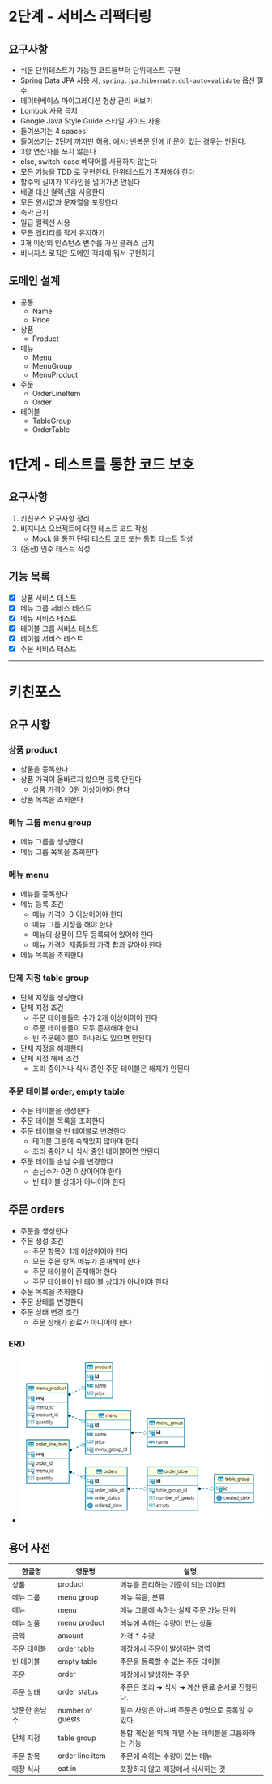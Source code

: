 # 2단계 - 서비스 리팩터링

## 요구사항

- 쉬운 단위테스트가 가능한 코드들부터 단위테스트 구현
- Spring Data JPA 사용 시, `spring.jpa.hibernate.ddl-auto=validate` 옵션 필수
- 데이터베이스 마이그레이션 형상 관리 써보기
- Lombok 사용 금지
- Google Java Style Guide 스타일 가이드 사용
- 들여쓰기는 4 spaces
- 들여쓰기는 2단계 까지만 허용. 예시: 반복문 안에 if 문이 있는 경우는 안된다.
- 3항 연산자를 쓰지 않는다
- else, switch-case 예약어를 사용하지 않는다
- 모든 기능을 TDD 로 구현한다. 단위테스트가 존재해야 한다
- 함수의 길이가 10라인을 넘어가면 안된다
- 배열 대신 컬렉션을 사용한다
- 모든 원시값과 문자열을 포장한다
- 축약 금지
- 일급 컬렉션 사용
- 모든 엔티티를 작게 유지하기
- 3개 이상의 인스턴스 변수를 가진 클래스 금지
- 비니지스 로직은 도메인 객체에 둬서 구현하기

## 도메인 설계

- 공통
    - Name
    - Price
- 상품
    - Product
- 메뉴
    - Menu
    - MenuGroup
    - MenuProduct
- 주문
    - OrderLineItem
    - Order
- 테이블
    - TableGroup
    - OrderTable

# 1단계 - 테스트를 통한 코드 보호

## 요구사항

1. 키친포스 요구사항 정리
2. 비지니스 오브젝트에 대한 테스트 코드 작성
    - Mock 을 통한 단위 테스트 코드 또는 통합 테스트 작성
3. (옵션) 인수 테스트 작성

## 기능 목록

- [x] 상품 서비스 테스트
- [x] 메뉴 그룹 서비스 테스트
- [x] 메뉴 서비스 테스트
- [x] 테이블 그룹 서비스 테스트
- [x] 테이블 서비스 테스트
- [x] 주문 서비스 테스트

----

# 키친포스

## 요구 사항

### 상품 product

- 상품을 등록한다
- 상품 가격이 올바르지 않으면 등록 안된다
    - 상품 가격이 0원 이상이어야 한다
- 상품 목록을 조회한다

### 메뉴 그룹 menu group

- 메뉴 그룹을 생성한다
- 메뉴 그룹 목록을 조회한다

### 메뉴 menu

- 메뉴를 등록한다
- 메뉴 등록 조건
    - 메뉴 가격이 0 이상이어야 한다
    - 메뉴 그룹 지정을 해야 한다
    - 메뉴의 상품이 모두 등록되어 있어야 한다
    - 메뉴 가격이 제품들의 가격 합과 같아야 한다
- 메뉴 목록을 조회한다

### 단체 지정 table group

- 단체 지정을 생성한다
- 단체 지정 조건
    - 주문 테이블들의 수가 2개 이상이어야 한다
    - 주문 테이블들이 모두 존재해야 한다
    - 빈 주문테이블이 하나라도 있으면 안된다
- 단체 지정을 해제한다
- 단체 지정 해제 조건
    - 조리 중이거나 식사 중인 주문 테이블은 해제가 안된다

### 주문 테이블 order, empty table

- 주문 테이블을 생성한다
- 주문 테이블 목록을 조회한다
- 주문 테이블을 빈 테이블로 변경한다
    - 테이블 그룹에 속해있지 않아야 한다
    - 조리 중이거나 식사 중인 테이블이면 안된다
- 주문 테이틀 손님 수를 변경한다
    - 손님수가 0명 이상이어야 한다
    - 빈 테이블 상태가 아니어야 한다

## 주문 orders

- 주문을 생성한다
- 주문 생성 조건
    - 주문 항목이 1개 이상이어야 한다
    - 모든 주문 항목 메뉴가 존재해야 한다
    - 주문 테이블이 존재해야 한다
    - 주문 테이블이 빈 테이블 상태가 아니어야 한다
- 주문 목록을 조회한다
- 주문 상태를 변경한다
- 주문 상태 변경 조건
    - 주문 상태가 완료가 아니어야 한다

### ERD

- ![ERD](./docs/ERD_V1.jpg)

## 용어 사전

| 한글명 | 영문명 | 설명 |
| --- | --- | --- |
| 상품 | product | 메뉴를 관리하는 기준이 되는 데이터 |
| 메뉴 그룹 | menu group | 메뉴 묶음, 분류 |
| 메뉴 | menu | 메뉴 그룹에 속하는 실제 주문 가능 단위 |
| 메뉴 상품 | menu product | 메뉴에 속하는 수량이 있는 상품 |
| 금액 | amount | 가격 * 수량 |
| 주문 테이블 | order table | 매장에서 주문이 발생하는 영역 |
| 빈 테이블 | empty table | 주문을 등록할 수 없는 주문 테이블 |
| 주문 | order | 매장에서 발생하는 주문 |
| 주문 상태 | order status | 주문은 조리 ➜ 식사 ➜ 계산 완료 순서로 진행된다. |
| 방문한 손님 수 | number of guests | 필수 사항은 아니며 주문은 0명으로 등록할 수 있다. |
| 단체 지정 | table group | 통합 계산을 위해 개별 주문 테이블을 그룹화하는 기능 |
| 주문 항목 | order line item | 주문에 속하는 수량이 있는 메뉴 |
| 매장 식사 | eat in | 포장하지 않고 매장에서 식사하는 것 |
